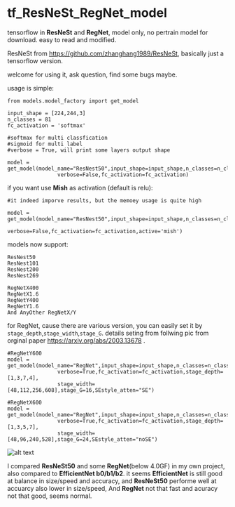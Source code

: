 # tf_ResNeSt_RegNet_model
 tensorflow in **ResNeSt** and **RegNet**, model only, no pertrain model for download. easy to read and modified.

ResNeSt from https://github.com/zhanghang1989/ResNeSt, basically just a tensorflow version.

welcome for using it, ask question, find some bugs maybe.

usage is simple:
```
from models.model_factory import get_model

input_shape = [224,244,3]
n_classes = 81
fc_activation = 'softmax'

#softmax for multi classfication
#sigmoid for multi label
#verbose = True, will print some layers output shape

model = get_model(model_name="ResNest50",input_shape=input_shape,n_classes=n_classes,
                verbose=False,fc_activation=fc_activation)

```

if you want use **Mish** as activation (default is relu): 
```
#it indeed imporve results, but the memoey usage is quite high

model = get_model(model_name="ResNest50",input_shape=input_shape,n_classes=n_classes,
                verbose=False,fc_activation=fc_activation,active='mish')
```


models now support:
```
ResNest50
ResNest101
ResNest200
ResNest269

RegNetX400
RegNetX1.6
RegNetY400
RegNetY1.6
And AnyOther RegNetX/Y
```

for RegNet, cause there are various version, you can easily set it by `stage_depth`,`stage_width`,`stage_G`.
details seting from follwing pic from orginal paper https://arxiv.org/abs/2003.13678 .

```
#RegNetY600
model = get_model(model_name="RegNet",input_shape=input_shape,n_classes=n_classes,
                verbose=True,fc_activation=fc_activation,stage_depth=[1,3,7,4],
                stage_width=[48,112,256,608],stage_G=16,SEstyle_atten="SE")

#RegNetX600
model = get_model(model_name="RegNet",input_shape=input_shape,n_classes=n_classes,
                verbose=True,fc_activation=fc_activation,stage_depth=[1,3,5,7],
                stage_width=[48,96,240,528],stage_G=24,SEstyle_atten="noSE")
```

![alt text](https://raw.githubusercontent.com/QiaoranC/tf_ResNeSt_RegNet_model/master/readme_img/regnet_setting.png)


I compared **ResNeSt50** and some **RegNet**(below 4.0GF) in my own project, also compared to **EfficientNet b0/b1/b2**.
it seems **EfficientNet** is still good at balance in size/speed and accuracy, and **ResNeSt50** performe well at accuarcy also lower in size/speed, And **RegNet** not that fast and acuracy not that good, seems normal.
